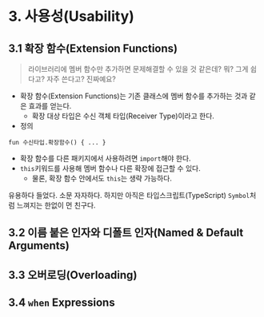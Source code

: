 # 3. 사용성(Usability)

## 3.1 확장 함수(Extension Functions)

> 라이브러리에 멤버 함수만 추가하면 문제해결할 수 있을 것 같은데? 뭐? 그게 쉽다고? 자주 쓴다고? 진짜예요?

- 확장 함수(Extension Functions)는 기존 클래스에 멤버 함수를 추가하는 것과 같은 효과를 얻는다.
    - 확장 대상 타입은 수신 객체 타입(Receiver Type)이라고 한다.
- 정의

```
fun 수신타입.확장함수() { ... }
```

- 확장 함수를 다른 패키지에서 사용하려면 `import`해야 한다.
- `this`키워드를 사용해 멤버 함수나 다른 확장에 접근할 수 있다.
    - 물론, 확장 함수 안에서도 `this`는 생략 가능하다.

유용하다 들었다. 소문 자자하다. 하지만 아직은 타입스크립트(TypeScript) `Symbol`처럼 느껴지는 한없이 먼 친구다.

## 3.2 이름 붙은 인자와 디폴트 인자(Named & Default Arguments)

## 3.3 오버로딩(Overloading)

## 3.4 `when` Expressions
